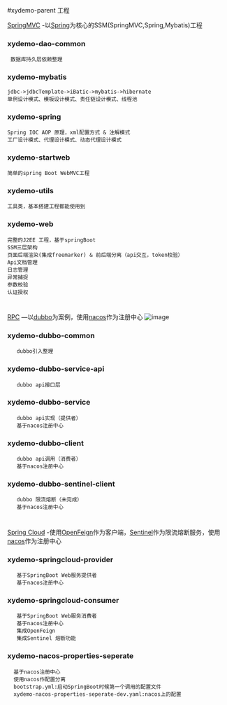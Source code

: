 #xydemo-parent 工程

[SpringMVC](http://www.springmvc.cn/) -以[Spring](https://spring.io/)为核心的SSM(SpringMVC,Spring,Mybatis)工程
### xydemo-dao-common
     数据库持久层依赖整理

### xydemo-mybatis
    jdbc->jdbcTemplate->iBatic->mybatis->hibernate
    单例设计模式、模板设计模式、责任链设计模式、线程池

### xydemo-spring
    Spring IOC AOP 原理，xml配置方式 & 注解模式
    工厂设计模式、代理设计模式、动态代理设计模式

### xydemo-startweb
    简单的spring Boot WebMVC工程

### xydemo-utils
    工具类，基本搭建工程都能使用到
    
### xydemo-web
    完整的J2EE 工程，基于springBoot  
    SSM三层架构
    页面后端渲染(集成freemarker) & 前后端分离（api交互，token校验）
    Api文档管理
    日志管理
    异常捕捉
    参数校验
    认证授权
 #
 [RPC](https://www.jianshu.com/p/7d6853140e13) —以[dubbo](http://dubbo.apache.org/)为案例，使用[nacos](https://nacos.io)作为注册中心
 ![image](http://dubbo.apache.org/img/architecture.png)

### xydemo-dubbo-common
       dubbo引入整理
 
### xydemo-dubbo-service-api
       dubbo api接口层
        
### xydemo-dubbo-service
       dubbo api实现（提供者）
       基于nacos注册中心
       
### xydemo-dubbo-client
       dubbo api调用（消费者）
       基于nacos注册中心
 
### xydemo-dubbo-sentinel-client
       dubbo 限流熔断（未完成）
       基于nacos注册中心
   
 
#
 [Spring Cloud](https://www.springcloud.cc/) -使用[OpenFeign](https://spring.io/projects/spring-cloud-openfeign)作为客户端，[Sentinel](https://github.com/alibaba/Sentinel)作为限流熔断服务，使用[nacos](https://nacos.io)作为注册中心

### xydemo-springcloud-provider
       基于SpringBoot Web服务提供者 
       基于nacos注册中心  

### xydemo-springcloud-consumer
       基于SpringBoot Web服务消费者
       基于nacos注册中心
       集成OpenFeign
       集成Sentinel 熔断功能
       
### xydemo-nacos-properties-seperate
      基于nacos注册中心
      使用nacos作配置分离
      bootstrap.yml:启动SpringBoot时候第一个调用的配置文件
      xydemo-nacos-properties-seperate-dev.yaml:nacos上的配置
          

